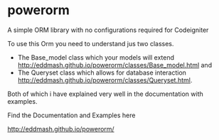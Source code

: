 # powerorm
A simple ORM library with no configurations required for Codeigniter


To use this Orm you need to understand jus two classes.

 - The Base_model class which your models will extend http://eddmash.github.io/powerorm/classes/Base_model.html and 
 - The Queryset class which allows for database interaction http://eddmash.github.io/powerorm/classes/Queryset.html.
 
Both of which i have explained very well in the documentation with examples.

Find the Documentation and Examples here


http://eddmash.github.io/powerorm/
